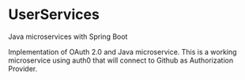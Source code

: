 # UserServices

Java microservices with Spring Boot 

Implementation of OAuth 2.0 and Java microservice. This is a working microservice using auth0 that will connect to Github as Authorization Provider.  
